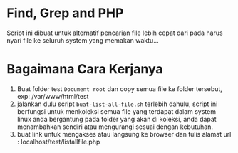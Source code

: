 # Find, Grep and PHP
Script ini dibuat untuk alternatif pencarian file lebih cepat dari pada harus nyari file ke seluruh system yang memakan waktu... 
# Bagaimana Cara Kerjanya 
1. Buat folder test `Document root` dan copy semua file ke folder tersebut, exp: /var/www/html/test
2. jalankan dulu script `buat-list-all-file.sh` terlebih dahulu, script ini berfungsi untuk menkoleksi semua file yang terdapat dalam system linux anda bergantung pada folder yang akan di koleksi, anda dapat menambahkan sendiri atau mengurangi sesuai dengan kebutuhan.
2. buat link untuk mengakses atau langsung ke browser dan tulis alamat url : localhost/test/listallfile.php 


